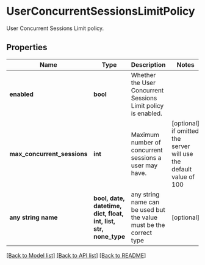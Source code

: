# UserConcurrentSessionsLimitPolicy

User Concurrent Sessions Limit policy.

## Properties
Name | Type | Description | Notes
------------ | ------------- | ------------- | -------------
**enabled** | **bool** | Whether the User Concurrent Sessions Limit policy is enabled. | 
**max_concurrent_sessions** | **int** | Maximum number of concurrent sessions a user may have. | [optional]  if omitted the server will use the default value of 100
**any string name** | **bool, date, datetime, dict, float, int, list, str, none_type** | any string name can be used but the value must be the correct type | [optional]

[[Back to Model list]](../README.md#documentation-for-models) [[Back to API list]](../README.md#documentation-for-api-endpoints) [[Back to README]](../README.md)


